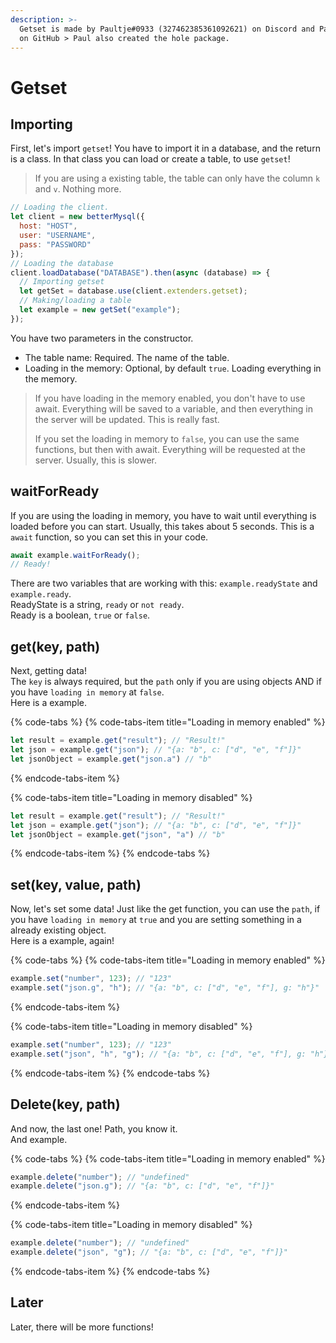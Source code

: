 ```yaml
---
description: >-
  Getset is made by Paultje#0933 (327462385361092621) on Discord and Paultje52
  on GitHub > Paul also created the hole package.
---
```


# Getset

## Importing

First, let's import `getset`! You have to import it in a database, and the return is a class. In that class you can load or create a table, to use `getset`! 

> If you are using a existing table, the table can only have the column `k` and `v`. Nothing more.

```javascript
// Loading the client.
let client = new betterMysql({
  host: "HOST",
  user: "USERNAME",
  pass: "PASSWORD"
});
// Loading the database
client.loadDatabase("DATABASE").then(async (database) => {
  // Importing getset
  let getSet = database.use(client.extenders.getset);
  // Making/loading a table
  let example = new getSet("example");
});
```

You have two parameters in the constructor.  
- The table name: Required. The name of the table.  
- Loading in the memory: Optional, by default `true`. Loading everything in the memory.

> If you have loading in the memory enabled, you don't have to use await. Everything will be saved to a variable, and then everything in the server will be updated. This is really fast.
>
> If you set the loading in memory to `false`, you can use the same functions, but then with await. Everything will be requested at the server. Usually, this is slower.

## waitForReady

If you are using the loading in memory, you have to wait until everything is loaded before you can start. Usually, this takes about 5 seconds. This is a `await` function, so you can set this in your code.

```javascript
await example.waitForReady();
// Ready!
```

There are two variables that are working with this: `example.readyState` and `example.ready`.   
ReadyState is a string, `ready` or `not ready`.  
Ready is a boolean, `true` or `false`.

## get\(key, path\)

Next, getting data!  
The `key` is always required, but the `path` only if you are using objects AND if you have `loading in memory` at `false`.  
Here is a example.

{% code-tabs %}
{% code-tabs-item title="Loading in memory enabled" %}
```javascript
let result = example.get("result"); // "Result!"
let json = example.get("json"); // "{a: "b", c: ["d", "e", "f"]}"
let jsonObject = example.get("json.a") // "b"
```
{% endcode-tabs-item %}

{% code-tabs-item title="Loading in memory disabled" %}
```javascript
let result = example.get("result"); // "Result!"
let json = example.get("json"); // "{a: "b", c: ["d", "e", "f"]}"
let jsonObject = example.get("json", "a") // "b"
```
{% endcode-tabs-item %}
{% endcode-tabs %}

## set\(key, value, path\)

Now, let's set some data! Just like the get function, you can use the `path`, if you have `loading in memory` at `true` and you are setting something in a already existing object.  
Here is a example, again!

{% code-tabs %}
{% code-tabs-item title="Loading in memory enabled" %}
```javascript
example.set("number", 123); // "123"
example.set("json.g", "h"); // "{a: "b", c: ["d", "e", "f"], g: "h"}"
```
{% endcode-tabs-item %}

{% code-tabs-item title="Loading in memory disabled" %}
```javascript
example.set("number", 123); // "123"
example.set("json", "h", "g"); // "{a: "b", c: ["d", "e", "f"], g: "h"}"
```
{% endcode-tabs-item %}
{% endcode-tabs %}

## Delete\(key, path\)

And now, the last one! Path, you know it.  
And example.

{% code-tabs %}
{% code-tabs-item title="Loading in memory enabled" %}
```javascript
example.delete("number"); // "undefined"
example.delete("json.g"); // "{a: "b", c: ["d", "e", "f"]}"
```
{% endcode-tabs-item %}

{% code-tabs-item title="Loading in memory disabled" %}
```javascript
example.delete("number"); // "undefined"
example.delete("json", "g"); // "{a: "b", c: ["d", "e", "f"]}"
```
{% endcode-tabs-item %}
{% endcode-tabs %}

## Later

Later, there will be more functions!



